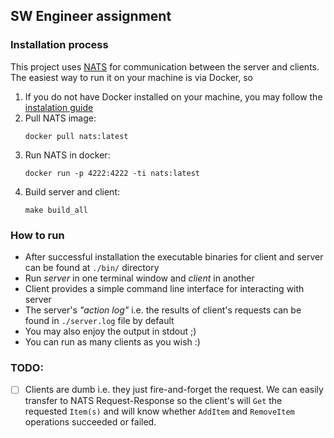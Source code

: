 ## SW Engineer assignment

### Installation process
This project uses  [NATS](https://nats.io/) for communication between the server and clients. The easiest way to run it on your machine is via Docker, so
1. If you do not have Docker installed on your machine, you may follow the [instalation guide](https://docs.docker.com/get-docker/)
2. Pull NATS image:
   ```
   docker pull nats:latest
   ```
3. Run NATS in docker:
    ```
    docker run -p 4222:4222 -ti nats:latest
    ```
4. Build server and client:
    ```
    make build_all
   ```
### How to run
- After successful installation the executable binaries for client and server can be found at `./bin/` directory
- Run *server* in one terminal window and *client* in another 
- Client provides a simple command line interface for interacting with server
- The server's *"action log"* i.e. the results of client's requests can be found in `./server.log` file by default
- You may also enjoy the output in stdout ;)
- You can run as many clients as you wish :)

### TODO:
- [ ] Clients are dumb i.e. they just fire-and-forget the request. We can easily transfer to NATS Request-Response so the client's will `Get` the requested `Item(s)` and will know whether `AddItem` and `RemoveItem` operations succeeded or failed.
